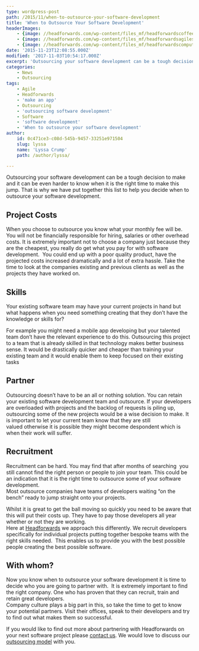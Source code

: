 ```yaml
---
type: wordpress-post
path: /2015/11/when-to-outsource-your-software-development
title: 'When to Outsource Your Software Development'
headerImages:
    - {image: //headforwards.com/wp-content/files_mf/headforwardscoffeeandcomputer39.jpg, text: 'When to Outsource Your Software Development '}
    - {image: //headforwards.com/wp-content/files_mf/headforwardsagilesoftwareboard.done88.jpg, text: ""}
    - {image: //headforwards.com/wp-content/files_mf/headforwardscomputerwork.jpg, text: ""}
date: '2015-11-23T12:08:55.000Z'
modified: '2017-11-03T10:54:17.000Z'
excerpt: 'Outsourcing your software development can be a tough decision to make and it can be even harder to know when it is the right time to make this jump. That is why we have put together this list to help you decide when to outsource your software development. Project Costs When you choose to outsource …'
categories:
    - News
    - Outsourcing
tags:
    - Agile
    - Headforwards
    - 'make an app'
    - Outsourcing
    - 'outsourcing software development'
    - Software
    - 'software development'
    - 'When to outsource your software development'
author:
    id: 0c471ce3-c08d-545b-9457-33251e971504
    slug: lyssa
    name: 'Lyssa Crump'
    path: /author/lyssa/

---
```

Outsourcing your software development can be a tough decision to make and it can be even harder to know when it is the right time to make this jump. That is why we have put together this list to help you decide when to outsource your software development.

Project Costs
-------------

When you choose to outsource you know what your monthly fee will be. You will not be financially responsible for hiring, salaries or other overhead costs. It is extremely important not to choose a company just because they are the cheapest, you really do get what you pay for with software development.  You could end up with a poor quality product, have the projected costs increased dramatically and a lot of extra hassle. Take the time to look at the companies existing and previous clients as well as the projects they have worked on.

Skills
------

Your existing software team may have your current projects in hand but what happens when you need something creating that they don’t have the knowledge or skills for?

For example you might need a mobile app developing but your talented team don’t have the relevant experience to do this. Outsourcing this project to a team that is already skilled in that technology makes better business sense. It would be drastically quicker and cheaper than training your existing team and it would enable them to keep focused on their existing tasks

Partner
-------

Outsourcing doesn’t have to be an all or nothing solution. You can retain your existing software development team and outsource. If your developers are overloaded with projects and the backlog of requests is piling up, outsourcing some of the new projects would be a wise decision to make. It is important to let your current team know that they are still valued otherwise it is possible they might become despondent which is when their work will suffer.

Recruitment
-----------

Recruitment can be hard. You may find that after months of searching  you still cannot find the right person or people to join your team. This could be an indication that it is the right time to outsource some of your software development.  
Most outsource companies have teams of developers waiting “on the bench” ready to jump straight onto your projects.

Whilst it is great to get the ball moving so quickly you need to be aware that this will put their costs up. They have to pay those developers all year whether or not they are working.  
Here at [Headforwards](http://www.headforwards.com/what-we-do/) we approach this differently. We recruit developers specifically for individual projects putting together bespoke teams with the right skills needed.  This enables us to provide you with the best possible people creating the best possible software.

With whom?
----------

Now you know when to outsource your software development it is time to decide who you are going to partner with.  It is extremely important to find the right company. One who has proven that they can recruit, train and retain great developers.  
Company culture plays a big part in this, so take the time to get to know your potential partners. Visit their offices, speak to their developers and try to find out what makes them so successful.

If you would like to find out more about partnering with Headforwards on your next software project please [contact us](http://www.headforwards.com/contactus/). We would love to discuss our [outsourcing model](http://www.headforwards.com/who-we-are/benefits-of-outsourcing/) with you.
